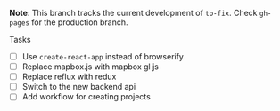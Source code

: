 **Note**: This branch tracks the current development of `to-fix`. Check `gh-pages` for the production branch.

Tasks
- [ ] Use `create-react-app` instead of browserify
- [ ] Replace mapbox.js with mapbox gl js
- [ ] Replace reflux with redux
- [ ] Switch to the new backend api
- [ ] Add workflow for creating projects
